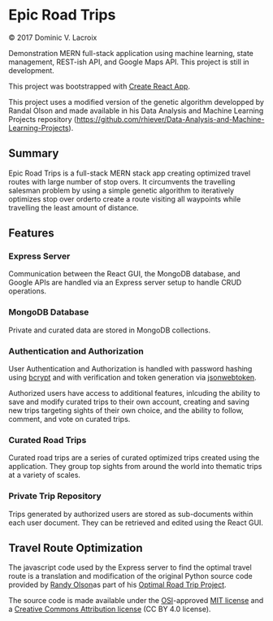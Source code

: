 # Epic Road Trips

© 2017 Dominic V. Lacroix

Demonstration MERN full-stack application using machine learning, state management, REST-ish API, and Google Maps API. This project is still in development.

This project was bootstrapped with [Create React App](https://github.com/facebookincubator/create-react-app).

This project uses a modified version of the genetic algorithm developped by Randal Olson and made available in his Data Analysis and Machine Learning Projects repository
(https://github.com/rhiever/Data-Analysis-and-Machine-Learning-Projects).

## Summary
Epic Road Trips is a full-stack MERN stack app creating optimized travel routes with large number of stop overs. It circumvents the travelling salesman problem by using a simple genetic algorithm to iteratively optimizes stop over orderto create a route visiting all waypoints while travelling the least amount of distance.

## Features

### Express Server
Communication between the React GUI, the MongoDB database, and Google APIs are handled via an Express server setup to handle CRUD operations.

### MongoDB Database
Private and curated data are stored in MongoDB collections.

### Authentication and Authorization
User Authentication and Authorization is handled with password hashing using [bcrypt](https://github.com/dcodeIO/bcrypt.js) and with verification and token generation via [jsonwebtoken](https://github.com/auth0/node-jsonwebtoken).

Authorized users have access to additional features, inlcuding the ability to save and modify curated trips to their own account, creating and saving new trips targeting sights of their own choice, and the ability to follow, comment, and vote on curated trips.

### Curated Road Trips
Curated road trips are a series of curated optimized trips created using the application. They group top sights from around the world into thematic trips at a variety of scales.

### Private Trip Repository
Trips generated by authorized users are stored as sub-documents within each user document. They can be retrieved and edited using the React GUI.

## Travel Route Optimization
The javascript code used by the Express server to find the optimal travel route is a translation and modification of the original Python source code provided by [Randy Olson](http://www.randalolson.com/)as part of his [Optimal Road Trip Project](https://github.com/rhiever/Data-Analysis-and-Machine-Learning-Projects/tree/master/optimal-road-trip). 

The source code is made available under the [OSI](http://opensource.org/)-approved [MIT license](http://opensource.org/licenses/mit-license.html) and a [Creative Commons Attribution license](https://creativecommons.org/licenses/by/4.0/) (CC BY 4.0 license).
